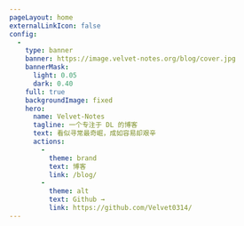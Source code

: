 ```yaml
---
pageLayout: home
externalLinkIcon: false
config:
  -
    type: banner
    banner: https://image.velvet-notes.org/blog/cover.jpg
    bannerMask:
      light: 0.05
      dark: 0.40
    full: true
    backgroundImage: fixed
    hero:
      name: Velvet-Notes
      tagline: 一个专注于 DL 的博客
      text: 看似寻常最奇崛，成如容易却艰辛
      actions:
        -
          theme: brand
          text: 博客
          link: /blog/
        -
          theme: alt
          text: Github →
          link: https://github.com/Velvet0314/
---
```


<style>
[data-theme="light"] {
  --vp-c-text-hero-name: #243241;
  --vp-c-text-hero-tagline: #30445a;
  --vp-c-text-hero-text: #30445a;
  --vp-button-alt-bg: #d4d4d4;
}

[data-theme="dark"] {
  --vp-c-text-hero-tagline: #f7f9ee;
}

.footer-no-border .vp-footer {
  display: none;
}
</style>